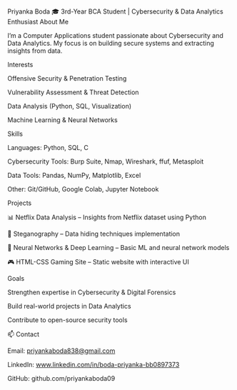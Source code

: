  Priyanka Boda
🎓 3rd-Year BCA Student |  Cybersecurity & Data Analytics Enthusiast
 About Me

I’m a Computer Applications student passionate about Cybersecurity and Data Analytics.
My focus is on building secure systems and extracting insights from data.

 Interests

Offensive Security & Penetration Testing

Vulnerability Assessment & Threat Detection

Data Analysis (Python, SQL, Visualization)

Machine Learning & Neural Networks

 Skills

Languages: Python, SQL, C

Cybersecurity Tools: Burp Suite, Nmap, Wireshark, ffuf, Metasploit

Data Tools: Pandas, NumPy, Matplotlib, Excel

Other: Git/GitHub, Google Colab, Jupyter Notebook

 Projects

📊 Netflix Data Analysis
 – Insights from Netflix dataset using Python

🔐 Steganography
 – Data hiding techniques implementation

🤖 Neural Networks & Deep Learning
 – Basic ML and neural network models

🎮 HTML-CSS Gaming Site
 – Static website with interactive UI

Goals

Strengthen expertise in Cybersecurity & Digital Forensics

Build real-world projects in Data Analytics

Contribute to open-source security tools

📫 Contact

 Email: priyankaboda838@gmail.com

 LinkedIn: www.linkedin.com/in/boda-priyanka-bb0897373

 GitHub: github.com/priyankaboda09
